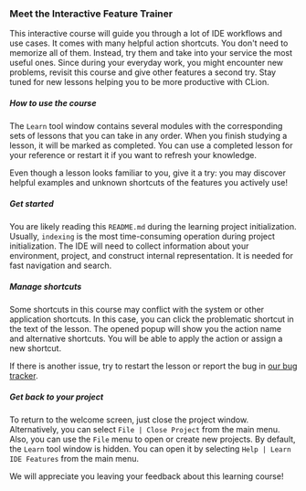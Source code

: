 
### Meet the Interactive Feature Trainer

This interactive course will guide you through a lot of IDE workflows and use cases. It comes with many helpful action shortcuts. You don't need to memorize all of them. Instead, try them and take into your service the most useful ones. Since during your everyday work, you might encounter new problems, revisit this course and give other features a second try. Stay tuned for new lessons helping you to be more productive with CLion.

##### How to use the course

The `Learn` tool window contains several modules with the corresponding sets of lessons that you can take in any order. When you finish studying a lesson, it will be marked as completed. You can use a completed lesson for your reference or restart it if you want to refresh your knowledge.

Even though a lesson looks familiar to you, give it a try: you may discover helpful examples and unknown shortcuts of the features you actively use!

##### Get started

You are likely reading this `README.md` during the learning project initialization. Usually, `indexing` is the most time-consuming operation during project initialization. The IDE will need to collect information about your environment, project, and construct internal representation. It is needed for fast navigation and search.

##### Manage shortcuts

Some shortcuts in this course may conflict with the system or other application shortcuts. In this case, you can click the problematic shortcut in the text of the lesson. The opened popup will show you the action name and alternative shortcuts. You will be able to apply the action or assign a new shortcut.

If there is another issue, try to restart the lesson or report the bug in [our bug tracker](https://youtrack.jetbrains.com/issues/IFT).

##### Get back to your project

To return to the welcome screen, just close the project window. Alternatively, you can select `File | Close Project` from the main menu. Also, you can use the `File` menu to open or create new projects. By default, the `Learn` tool window is hidden. You can open it by selecting `Help | Learn IDE Features` from the main menu.

We will appreciate you leaving your feedback about this learning course!
  
